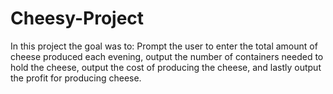 # Cheesy-Project
In this project the goal was to:
Prompt the user to enter the total amount of cheese produced each evening,
output the number of containers needed to hold the cheese,
output the cost of producing the cheese,
and lastly output the profit for producing cheese.
